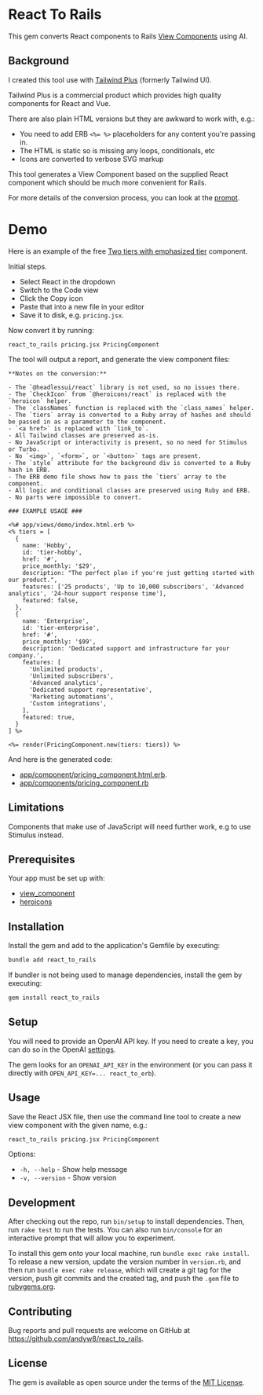 # React To Rails

This gem converts React components to Rails [View Components](https://viewcomponent.org) using AI.

## Background

I created this tool use  with [Tailwind Plus](https://tailwindcss.com/plus/) (formerly Tailwind UI).

Tailwind Plus is a commercial product which provides high quality components for React and Vue.

There are also plain HTML versions but they are awkward to work with, e.g.:

- You need to add ERB `<%= %>` placeholders for any content you're passing in.
- The HTML is static so is missing any loops, conditionals, etc
- Icons are converted to verbose SVG markup

This tool generates a View Component based on the supplied React component which should be much more convenient for Rails.

For more details of the conversion process, you can look at the [prompt](./lib/react_to_rails/convert.rb).

# Demo

Here is an example of the free [Two tiers with emphasized tier](https://tailwindcss.com/plus/ui-blocks/marketing/sections/pricing) component.

Initial steps.

- Select React in the dropdown
- Switch to the Code view
- Click the Copy icon
- Paste that into a new file in your editor
- Save it to disk, e.g. `pricing.jsx`.

Now convert it by running:

`react_to_rails pricing.jsx PricingComponent`

The tool will output a report, and generate the view component files:

```
**Notes on the conversion:**

- The `@headlessui/react` library is not used, so no issues there.
- The `CheckIcon` from `@heroicons/react` is replaced with the `heroicon` helper.
- The `classNames` function is replaced with the `class_names` helper.
- The `tiers` array is converted to a Ruby array of hashes and should be passed in as a parameter to the component.
- `<a href>` is replaced with `link_to`.
- All Tailwind classes are preserved as-is.
- No JavaScript or interactivity is present, so no need for Stimulus or Turbo.
- No `<img>`, `<form>`, or `<button>` tags are present.
- The `style` attribute for the background div is converted to a Ruby hash in ERB.
- The ERB demo file shows how to pass the `tiers` array to the component.
- All logic and conditional classes are preserved using Ruby and ERB.
- No parts were impossible to convert.

### EXAMPLE USAGE ###

<%# app/views/demo/index.html.erb %>
<% tiers = [
  {
    name: 'Hobby',
    id: 'tier-hobby',
    href: '#',
    price_monthly: '$29',
    description: "The perfect plan if you're just getting started with our product.",
    features: ['25 products', 'Up to 10,000 subscribers', 'Advanced analytics', '24-hour support response time'],
    featured: false,
  },
  {
    name: 'Enterprise',
    id: 'tier-enterprise',
    href: '#',
    price_monthly: '$99',
    description: 'Dedicated support and infrastructure for your company.',
    features: [
      'Unlimited products',
      'Unlimited subscribers',
      'Advanced analytics',
      'Dedicated support representative',
      'Marketing automations',
      'Custom integrations',
    ],
    featured: true,
  }
] %>

<%= render(PricingComponent.new(tiers: tiers)) %>
```

And here is the generated code:

* [app/component/pricing_component.html.erb](./examples/pricing_component.html.erb).
* [app/components/pricing_component.rb](./examples/pricing_component.rb)

## Limitations

Components that make use of JavaScript will need further work, e.g to use Stimulus instead.

## Prerequisites

Your app must be set up with:

* [view_component](https://viewcomponent.org)
* [heroicons](https://github.com/jclusso/heroicons)

## Installation

Install the gem and add to the application's Gemfile by executing:

```bash
bundle add react_to_rails
```

If bundler is not being used to manage dependencies, install the gem by executing:

```bash
gem install react_to_rails
```

## Setup

You will need to provide an OpenAI API key. If you need to create a key, you can do so in the OpenAI [settings](https://platform.openai.com/settings).

The gem looks for an `OPENAI_API_KEY` in the environment (or you can pass it directly with `OPEN_API_KEY=... react_to_erb`).

## Usage

Save the React JSX file, then use the command line tool to create a new view component with the given name, e.g.:

```bash
react_to_rails pricing.jsx PricingComponent
```

Options:
- `-h, --help` - Show help message
- `-v, --version` - Show version



## Development

After checking out the repo, run `bin/setup` to install dependencies. Then, run `rake test` to run the tests. You can also run `bin/console` for an interactive prompt that will allow you to experiment.

To install this gem onto your local machine, run `bundle exec rake install`. To release a new version, update the version number in `version.rb`, and then run `bundle exec rake release`, which will create a git tag for the version, push git commits and the created tag, and push the `.gem` file to [rubygems.org](https://rubygems.org).

## Contributing

Bug reports and pull requests are welcome on GitHub at https://github.com/andyw8/react_to_rails.

## License

The gem is available as open source under the terms of the [MIT License](https://opensource.org/licenses/MIT).
